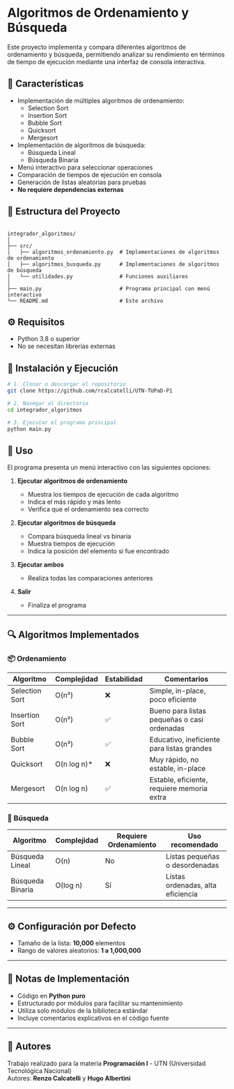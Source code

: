 # Algoritmos de Ordenamiento y Búsqueda

Este proyecto implementa y compara diferentes algoritmos de ordenamiento y búsqueda, permitiendo analizar su rendimiento en términos de tiempo de ejecución mediante una interfaz de consola interactiva.

## 🚀 Características

- Implementación de múltiples algoritmos de ordenamiento:
  - Selection Sort
  - Insertion Sort
  - Bubble Sort
  - Quicksort
  - Mergesort
- Implementación de algoritmos de búsqueda:
  - Búsqueda Lineal
  - Búsqueda Binaria
- Menú interactivo para seleccionar operaciones
- Comparación de tiempos de ejecución en consola
- Generación de listas aleatorias para pruebas
- **No requiere dependencias externas**

## 📁 Estructura del Proyecto

```

integrador_algoritmos/
│
├── src/
│   ├── algoritmos_ordenamiento.py  # Implementaciones de algoritmos de ordenamiento
│   ├── algoritmos_busqueda.py      # Implementaciones de algoritmos de búsqueda
│   └── utilidades.py               # Funciones auxiliares
│
├── main.py                         # Programa principal con menú interactivo
└── README.md                       # Este archivo

````

## ⚙️ Requisitos

- Python 3.8 o superior  
- No se necesitan librerías externas

## 🧪 Instalación y Ejecución

```bash
# 1. Clonar o descargar el repositorio
git clone https://github.com/rcalcatelli/UTN-TUPaD-P1

# 2. Navegar al directorio
cd integrador_algoritmos

# 3. Ejecutar el programa principal
python main.py
````

## 📌 Uso

El programa presenta un menú interactivo con las siguientes opciones:

1. **Ejecutar algoritmos de ordenamiento**

   * Muestra los tiempos de ejecución de cada algoritmo
   * Indica el más rápido y más lento
   * Verifica que el ordenamiento sea correcto

2. **Ejecutar algoritmos de búsqueda**

   * Compara búsqueda lineal vs binaria
   * Muestra tiempos de ejecución
   * Indica la posición del elemento si fue encontrado

3. **Ejecutar ambos**

   * Realiza todas las comparaciones anteriores

4. **Salir**

   * Finaliza el programa

---

## 🔍 Algoritmos Implementados

### 📦 Ordenamiento

| Algoritmo      | Complejidad  | Estabilidad | Comentarios                                 |
| -------------- | ------------ | ----------- | ------------------------------------------- |
| Selection Sort | O(n²)        | ❌           | Simple, in-place, poco eficiente            |
| Insertion Sort | O(n²)        | ✅           | Bueno para listas pequeñas o casi ordenadas |
| Bubble Sort    | O(n²)        | ✅           | Educativo, ineficiente para listas grandes  |
| Quicksort      | O(n log n)\* | ❌           | Muy rápido, no estable, in-place            |
| Mergesort      | O(n log n)   | ✅           | Estable, eficiente, requiere memoria extra  |

### 🔎 Búsqueda

| Algoritmo        | Complejidad | Requiere Ordenamiento | Uso recomendado                   |
| ---------------- | ----------- | --------------------- | --------------------------------- |
| Búsqueda Lineal  | O(n)        | No                    | Listas pequeñas o desordenadas    |
| Búsqueda Binaria | O(log n)    | Sí                    | Listas ordenadas, alta eficiencia |

---

## ⚙️ Configuración por Defecto

* Tamaño de la lista: **10,000** elementos
* Rango de valores aleatorios: **1 a 1,000,000**

---

## 📌 Notas de Implementación

* Código en **Python puro**
* Estructurado por módulos para facilitar su mantenimiento
* Utiliza solo módulos de la biblioteca estándar
* Incluye comentarios explicativos en el código fuente

---

## 👥 Autores

Trabajo realizado para la materia **Programación I** - UTN (Universidad Tecnológica Nacional)  
Autores: **Renzo Calcatelli** y **Hugo Albertini**






